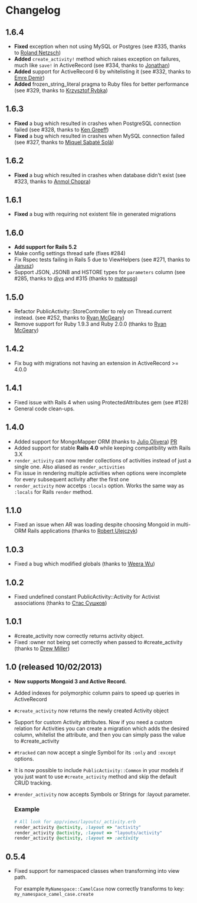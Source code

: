# Changelog

## 1.6.4

- **Fixed** exception when not using MySQL or Postgres (see #335, thanks to [Roland Netzsch](https://github.com/stuxcrystal))
- **Added** `create_activity!` method which raises exception on failures, much like `save!` in ActiveRecord (see #334, thanks to [Jonathan](https://github.com/jtwhittington))
- **Added** support for ActiveRecord 6 by whitelisting it (see #332, thanks to [Emre Demir](https://github.com/demir))
- **Added** frozen_string_literal pragma to Ruby files for better performance (see #329, thanks to [Krzysztof Rybka](https://github.com/krzysiek1507))

## 1.6.3

- **Fixed** a bug which resulted in crashes when PostgreSQL connection failed (see #328, thanks to [Ken Greeff](https://github.com/kengreeff))
- **Fixed** a bug which resulted in crashes when MySQL connection failed (see #327, thanks to [Miquel Sabaté Solà](https://github.com/mssola))

## 1.6.2

- **Fixed** a bug which resulted in crashes when database didn't exist (see #323, thanks to [Anmol Chopra](https://github.com/chopraanmol1))

## 1.6.1

- **Fixed** a bug with requiring not existent file in generated migrations

## 1.6.0

* **Add support for Rails 5.2**
* Make config settings thread safe (fixes #284)
* Fix Rspec tests failing in Rails 5 due to ViewHelpers (see #271, thanks to [Janusz](https://github.com/januszm))
* Support JSON, JSONB and HSTORE types for `parameters` column (see #285, thanks to [djvs](https://github.com/djvs) and #315 (thanks to [mateusg](https://github.com/mateusg))

## 1.5.0

* Refactor PublicActivity::StoreController to rely on Thread.current instead. (see #252, thanks to [Ryan McGeary](https://github.com/rmm5t))
* Remove support for Ruby 1.9.3 and Ruby 2.0.0 (thanks to [Ryan McGeary](https://github.com/rmm5t))

## 1.4.2

* Fix bug with migrations not having an extension in ActiveRecord >= 4.0.0

## 1.4.1

* Fixed issue with Rails 4 when using ProtectedAttributes gem (see #128)
* General code clean-ups.

## 1.4.0

* Added support for MongoMapper ORM (thanks to [Julio Olivera](https://github.com/julioolvr)) [PR](https://github.com/pokonski/public_activity/pull/101)
* Added support for stable **Rails 4.0** while keeping compatibility with Rails 3.X
* `render_activity` can now render collections of activities instead of just a single one. Also aliased as `render_activities`
* Fix issue in rendering multiple activities when options were incomplete for every subsequent activity after the first one
* `render_activity` now accetps `:locals` option. Works the same way as `:locals` for Rails `render` method.

## 1.1.0

* Fixed an issue when AR was loading despite choosing Mongoid in multi-ORM Rails applications (thanks to [Robert Ulejczyk](https://github.com/robuye))

## 1.0.3

* Fixed a bug which modified globals (thanks to [Weera Wu](https://github.com/wulab))

## 1.0.2

* Fixed undefined constant PublicActivity::Activity for Activist associations (thanks to [Стас Сушков](https://github.com/stas))

## 1.0.1

* #create_activity now correctly returns activity object.
* Fixed :owner not being set correctly when passed to #create_activity (thanks to [Drew Miller](https://github.com/mewdriller))

## 1.0 (released 10/02/2013)

* **Now supports Mongoid 3 and Active Record.**
* Added indexes for polymorphic column pairs to speed up queries in ActiveRecord
* `#create_activity` now returns the newly created Activity object
* Support for custom Activity attributes. Now if you need a custom relation for Activities you can
  create a migration which adds the desired column, whitelist the attribute, and then you can simply pass the value to #create_activity
* `#tracked` can now accept a single Symbol for its `:only` and `:except` options.
* It is now possible to include `PublicActivity::Common` in your models if you just want to use `#create_activity` method
  and skip the default CRUD tracking.
* `#render_activity` now accepts Symbols or Strings for :layout parameter.
  ### Example

  ```ruby
  # All look for app/views/layouts/_activity.erb
  render_activity @activity, :layout => "activity"
  render_activity @activity, :layout => "layouts/activity"
  render_activity @activity, :layout => :activity
  ```
## 0.5.4

* Fixed support for namespaced classes when transforming into view path.

  For example `MyNamespace::CamelCase` now correctly transforms to key: `my_namespace_camel_case.create`
